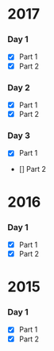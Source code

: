 # 2017
### Day 1
- [X] Part 1
- [X] Part 2
### Day 2
- [X] Part 1
- [X] Part 2
### Day 3
- [X] Part 1
- [] Part 2
# 2016
### Day 1
- [X] Part 1
- [X] Part 2
# 2015
### Day 1
- [X] Part 1
- [X] Part 2
